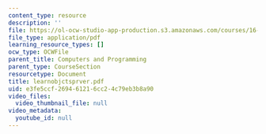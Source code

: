 ```yaml
---
content_type: resource
description: ''
file: https://ol-ocw-studio-app-production.s3.amazonaws.com/courses/16-01-unified-engineering-i-ii-iii-iv-fall-2005-spring-2006/e3fe5ccf269461216cc24c79eb3b8a90_learnobjctsprver.pdf
file_type: application/pdf
learning_resource_types: []
ocw_type: OCWFile
parent_title: Computers and Programming
parent_type: CourseSection
resourcetype: Document
title: learnobjctsprver.pdf
uid: e3fe5ccf-2694-6121-6cc2-4c79eb3b8a90
video_files:
  video_thumbnail_file: null
video_metadata:
  youtube_id: null
---
```

